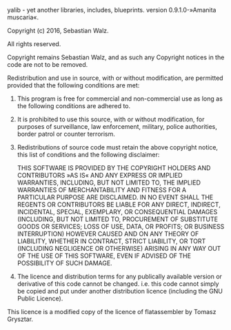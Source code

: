 yalib - yet another libraries, includes, blueprints. version 0.9.1.0-»Amanita muscaria«.

Copyright (c) 2016, Sebastian Walz.

All rights reserved.

Copyright remains Sebastian Walz, and as such any Copyright notices in the code are not to be removed.

Redistribution and use in source, with or without modification, are permitted provided that the following
conditions are met:

1.  This program is free for commercial and non-commercial use as long as the following conditions are adhered to.

2.  It is prohibited to use this source, with or without modification, for purposes of surveillance, law enforcement, 
    military, police authorities, border patrol or counter terrorism.

3.  Redistributions of source code must retain the above copyright notice, this list of conditions
    and the following disclaimer:

      THIS SOFTWARE IS PROVIDED BY THE COPYRIGHT HOLDERS AND CONTRIBUTORS »AS IS« AND ANY EXPRESS OR IMPLIED WARRANTIES,
      INCLUDING, BUT NOT LIMITED TO, THE IMPLIED WARRANTIES OF MERCHANTABILITY AND FITNESS FOR A PARTICULAR PURPOSE ARE
      DISCLAIMED. IN NO EVENT SHALL THE REGENTS OR CONTRIBUTORS BE LIABLE FOR ANY DIRECT, INDIRECT, INCIDENTAL, SPECIAL,
      EXEMPLARY, OR CONSEQUENTIAL DAMAGES (INCLUDING, BUT NOT LIMITED TO, PROCUREMENT OF SUBSTITUTE GOODS OR SERVICES;
      LOSS OF USE, DATA, OR PROFITS; OR BUSINESS INTERRUPTION) HOWEVER CAUSED AND ON ANY THEORY OF LIABILITY, WHETHER IN 
      CONTRACT, STRICT LIABILITY, OR TORT (INCLUDING NEGLIGENCE OR OTHERWISE) ARISING IN ANY WAY OUT OF THE USE OF THIS 
      SOFTWARE, EVEN IF ADVISED OF THE POSSIBILITY OF SUCH DAMAGE.

4.  The licence and distribution terms for any publically available version or derivative of this code cannot be changed.
    i.e. this code cannot simply be copied and put under another distribution licence (including the GNU Public Licence).

This licence is a modified copy of the licence of flatassembler by Tomasz Grysztar.
